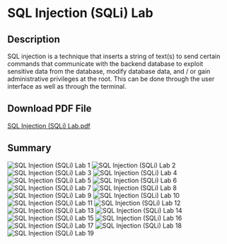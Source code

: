 <h1>SQL Injection (SQLi) Lab</h1>

<h2>Description</h2>
SQL injection is a technique that inserts a string of text(s) to send certain commands that
communicate with the backend database to exploit sensitive data from the database, modify
database data, and / or gain administrative privileges at the root. This can be done through the
user interface as well as through the terminal.

<h2>Download PDF File</h2>

[SQL Injection (SQLi) Lab.pdf](https://github.com/user-attachments/files/16432266/SQL.Injection.SQLi.Lab.pdf)

<h2>Summary</h2>
<p align="center">

![SQL Injection (SQLi) Lab 1](https://github.com/user-attachments/assets/4ab5659f-1463-4da3-93c8-6bdc880657d4)
![SQL Injection (SQLi) Lab 2](https://github.com/user-attachments/assets/1f93c377-909c-4ba1-9091-16c330e1812c)
![SQL Injection (SQLi) Lab 3](https://github.com/user-attachments/assets/bb9f7cf8-8718-4712-aa89-6131943a9853)
![SQL Injection (SQLi) Lab 4](https://github.com/user-attachments/assets/5f3fb358-0a2f-4226-867f-4f9e8799031e)
![SQL Injection (SQLi) Lab 5](https://github.com/user-attachments/assets/0a1c0131-b089-48a3-b9d5-1d2d8947417b)
![SQL Injection (SQLi) Lab 6](https://github.com/user-attachments/assets/1ea1943b-6753-4048-8468-2872edd8cdc0)
![SQL Injection (SQLi) Lab 7](https://github.com/user-attachments/assets/4e872dac-2466-4b34-a6e8-b1b5268516e1)
![SQL Injection (SQLi) Lab 8](https://github.com/user-attachments/assets/f418276d-20e7-4029-aadd-6f92dd02c5a6)
![SQL Injection (SQLi) Lab 9](https://github.com/user-attachments/assets/fad0f91c-c2c0-4bef-9b83-944006b9823c)
![SQL Injection (SQLi) Lab 10](https://github.com/user-attachments/assets/653a5fe3-95f0-49f8-bdbf-b130e2bdd87a)
![SQL Injection (SQLi) Lab 11](https://github.com/user-attachments/assets/8331d172-5ef0-4d0c-afc3-27b29be59367)
![SQL Injection (SQLi) Lab 12](https://github.com/user-attachments/assets/9fd516e6-33b2-4188-9f6f-8a715442d1d2)
![SQL Injection (SQLi) Lab 13](https://github.com/user-attachments/assets/740345b8-8094-442f-ad6f-a34e736cc075)
![SQL Injection (SQLi) Lab 14](https://github.com/user-attachments/assets/0e5b6e71-b5e6-4dd9-99b9-a244e8e97e23)
![SQL Injection (SQLi) Lab 15](https://github.com/user-attachments/assets/3829bad8-fd39-45d2-9955-0fe91c1abd93)
![SQL Injection (SQLi) Lab 16](https://github.com/user-attachments/assets/a4c1bf98-ebed-496a-b7dd-8c60450fa0ae)
![SQL Injection (SQLi) Lab 17](https://github.com/user-attachments/assets/9ad33b63-e058-4b39-b97e-70302c23d998)
![SQL Injection (SQLi) Lab 18](https://github.com/user-attachments/assets/e66e62b6-9d21-45cf-93e5-d1b9993004db)
![SQL Injection (SQLi) Lab 19](https://github.com/user-attachments/assets/37d56095-eabc-48cb-a839-a14ada5627dd)
